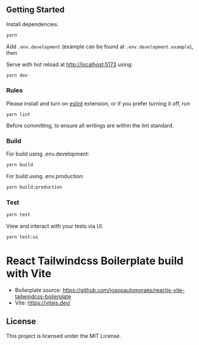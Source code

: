 ## Getting Started

Install dependencies.
```bash
yarn
```

Add `.env.development` (example can be found at `.env.development.example`), then

Serve with hot reload at <http://localhost:5173> using:

```bash
yarn dev
```

### Rules

Please install and turn on [eslint](https://marketplace.visualstudio.com/items?itemName=dbaeumer.vscode-eslint) extension, or if you prefer turning it off, run
```
yarn lint
```
Before committing, to ensure all writings are within the lint standard.

### Build

For build using .env.development:
```bash
yarn build
```

For build using .env.production:
```bash
yarn build:production
```

### Test

```bash
yarn test
```

View and interact with your tests via UI.

```bash
yarn test:ui
```

# React Tailwindcss Boilerplate build with Vite

- Boilerplate source: https://github.com/joaopaulomoraes/reactjs-vite-tailwindcss-boilerplate
- Vite: https://vitejs.dev/

## License

This project is licensed under the MIT License.
